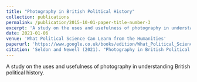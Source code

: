 ```yaml
---
title: "Photography in British Political History"
collection: publications
permalink: /publication/2015-10-01-paper-title-number-3
excerpt: 'A study on the uses and usefulness of photography in understanding British political history.'
date: 2021-01-06
venue: 'What Political Science Can Learn from the Humanities'
paperurl: 'https://www.google.co.uk/books/edition/What_Political_Science_Can_Learn_from_th/H3gSEAAAQBAJ?hl=en&gbpv=0'
citation: 'Seldon and Newell (2021). "Photography in British Political History." <i>What Political Science Can Learn from the Humanities</i>.'
---
```

A study on the uses and usefulness of photography in understanding British political history.
